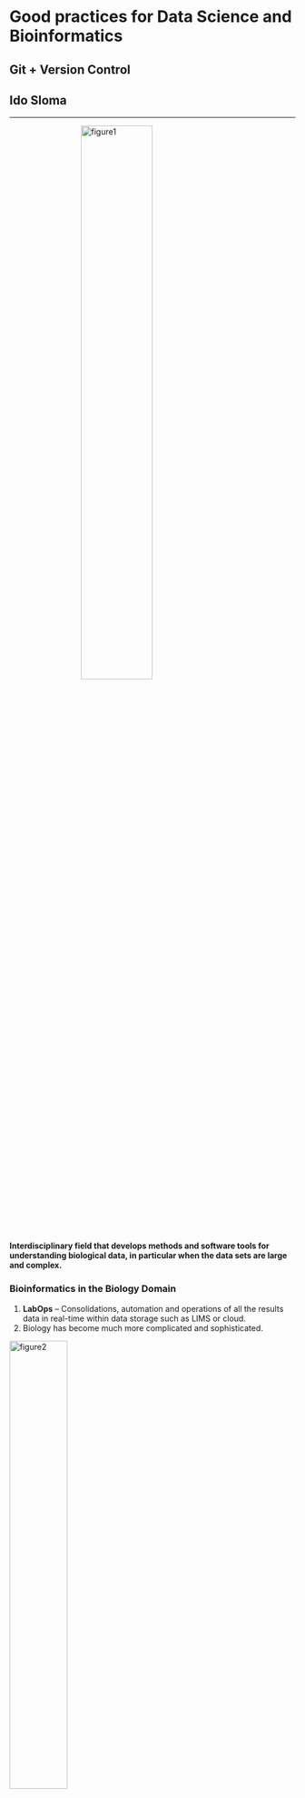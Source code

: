 # Good practices for Data Science and Bioinformatics
## Git + Version Control
## Ido Sloma

---------------------
<img src="https://th.bing.com/th/id/R.9bed9c8dbc91562b70a22f1b94e15055?rik=Pmf4Ucjt2GIH2Q&riu=http%3a%2f%2fmcmero.github.io%2fimages%2fbioinformatics_venn.png&ehk=p2S4eWu9RFAAIHfmCmJ5QDrW9B0tohSK%2bYh%2be7boDZ0%3d&risl=&pid=ImgRaw&r=0&sres=1&sresct=1" alt="figure1"
title="Bioinformatics"
height="50%" width="50%" style="display:block; margin-left:auto; margin-right:auto"/>

**Interdisciplinary field that develops methods and software tools for understanding biological data, in particular when the data sets are large and complex.**

### Bioinformatics in the Biology Domain
1. **LabOps** – Consolidations, automation and operations of all the results data in real-time within data storage such as LIMS or cloud.
2. Biology has become much more complicated and sophisticated.

<img src="https://th.bing.com/th/id/R.c27806bcdbc3d2d8685d62c0dd3bd856?rik=U4BcmTYZJ6SF8A&riu=http%3a%2f%2fmms.businesswire.com%2fmedia%2f20170109006363%2fen%2f563449%2f5%2fNovaSeq6000.jpg&ehk=KM5rc8QqCgZ0nXrNLYc1Y6BmxFKFFCGW1sa6UZMyj2c%3d&risl=&pid=ImgRaw&r=0" alt="figure2"
title="Illumina Introduces the NovaSeq Series"
height="45%" width="45%"
style="display:block;
margin-left:0px;
margin-right:auto"/>

<img src="https://www.fannin.eu/wp-content/uploads/2020/04/Celigo-2-1.jpg" alt="figure3"
title="Celligo Image Cytometer"
height="35%" width="35%"
style="display:block;
margin-left:400px;
margin-right:auto"/>

### The Forbidden Figure

<img src="https://th.bing.com/th/id/OIP.fPumGo5YiKkihMbV1JTl4QHaFj?pid=ImgDet&rs=1" alt="figure4"
title="Forbidden Figure"
height="50%" width="50%"
style="display:block;
margin-left:auto;
margin-right:auto"/>


### We should now look at that…

<img src="https://i0.wp.com/ncbiinsights.ncbi.nlm.nih.gov/wp-content/uploads/2020/06/Sra_growth.png?resize=1200%2C826&ssl=1" alt="figure5"
title="Forbidden Figure"
height="90%" width="90%"
style="display:block;
  margin-left:auto;
  margin-right:auto"/>

NIH’s Sequence Read Archive is the largest, most diverse collection of next generation sequencing data from human, non-human and microbial sources.

_"…SRA currently contains more than 36 petabytes (PB) of data and is projected to grow to 43 PB by 2023. Though the value of this resource grows with each new sample, the exponential growth experienced over the last decade (Right) threatens SRA sustainability. The storage footprint is growing more costly to maintain and the data more difficult to use at scale. The situation has reached a tipping point. SRA must be refactored to support **FAIR data principles** into the future.”_ ([From NCBI Insights]("https://ncbiinsights.ncbi.nlm.nih.gov/2020/06/30/sra-rfi/"))

### FAIR data principles
[FAIR Guiding Principles](https://pubmed.ncbi.nlm.nih.gov/26978244/ "Wilkinson, M. D. et al. The FAIR Guiding Principles for scientific data management and stewardship. Sci. Data 3:160018 doi: 10.1038/sdata.2016.18 (2016")

- The FAIR Guiding Principles
  - **To be Findable**
  - **To be Accessible**
  - **To be Interoperable**
  - **To be Reusable**

### Bioinformatics Methodology

The fact that FAIR principles are applied to the Bioinformatics domain is an example of how this practice dependent on the scaffold’s methodologies.

- Bioinformaticians runs experiments as a **Biologist**.
- Bioinformaticians handles data like **Data Scientists**.
- Bioinformaticians writes tools like **Software developers**.

## Bioinformatics Methodology (software Development)

### 1. Agile Framework

- **AGILE methodology** is a practice that promotes continuous iteration of development and testing throughout the software development lifecycle of the project. In the Agile model, both development and testing activities are concurrent, unlike the **Waterfall model**.

<img src="https://th.bing.com/th/id/R.2bb5f2576ab9767efcf8f8b01cc0eb24?rik=riUa33U0YSucqA&riu=http%3a%2f%2fprojectresources.cdt.ca.gov%2fwp-content%2fuploads%2fsites%2f50%2f2017%2f08%2ftraditional-waterfall-versus-agile.png&ehk=lM57quAL%2bIL3YPF5yre0TZLuxarCAPl3WW422rZBAOA%3d&risl=&pid=ImgRaw&r=0" alt="waterfallVSAgile"
title="image Title"
height="75%" width="75%" style="display:block; margin-left:auto; margin-right:auto"/>

- 75% of the companies in the world apply Agile.

- Biotech recently started to embrace Agile as the main development framework.

#### Agile Values

<img src="https://www.scrumalliance.org/ScrumRedesignDEVSite/media/ScrumAllianceMedia/AgileOrganizations/L_scrum_alliance_website_agile_orgs_infographic_manifesto_1.png" alt="waterfallVSAgile"
title="Agile Values"
height="100%" width="100%" style="display:block; margin-left:auto; margin-right:auto"/>

#### Agile Principles

<img src="https://www.scrumalliance.org/ScrumRedesignDEVSite/media/ScrumAllianceMedia/AgileOrganizations/L_scrum_alliance_website_agile_orgs_infographic_agile_principles_1.png" alt="waterfallVSAgile"
title="Agile Values"
height="100%" width="100%" style="display:block; margin-left:auto; margin-right:auto"/>


- Our highest priority is to satisfy the customer
through early and continuous delivery
of valuable software.

- Welcome changing requirements, even late in
development. Agile processes harness change for
the customer's competitive advantage.

- Deliver working software frequently, from a
couple of weeks to a couple of months, with a
preference to the shorter timescale.

- Business people and developers must work
together daily throughout the project.

- Build projects around motivated individuals.
Give them the environment and support they need,
and trust them to get the job done.

- The most efficient and effective method of
conveying information to and within a development
team is face-to-face conversation.

- Working software is the primary measure of progress.

- Agile processes promote sustainable development.
The sponsors, developers, and users should be able
to maintain a constant pace indefinitely.

- Continuous attention to technical excellence
and good design enhances agility.

- Simplicity--the art of maximizing the amount
of work not done--is essential.

- The best architectures, requirements, and designs
emerge from self-organizing teams.

- At regular intervals, the team reflects on how
to become more effective, then tunes and adjusts
its behavior accordingly.

### 2. Software and System Components

### 3. Code Style

Bioinformatics Code languages:
- **R**: Especially Bioconductor.
- **Python**: For Every Reason.
- **Bash**: A must!

- Abstract tools:
  - **Nextflow** like tools.
  - **AWS**
  - **SQL**
  - **Linux** (Must!)

##### Coding is a manifest of your thinking.

1. [**Code style should be constant.**](https://google.github.io/styleguide/)
   1. Python
   2. R
   3. Bash

2. **Code should be well documented.**
   1. [R packages.](https://r-pkgs.org/)
   2. [Python modules and class.](https://www.sphinx-doc.org)
   3. Wiki / ReadMe file.


3. **Evolution of code**
   1. You start by a free monolithic script.
   2. You break to functions.
   3. You document the functions.
   4. Create classes and convert functions to methods.
   5. You test methods and/or functions with **unit tests**.
   6. You provide all of the resources for the code to run.
   7. Container the code with Docker.
   8. Make the code public on Github.

## Intro to Git and GitHub

**Git** is software for tracking changes in any set of files, usually used for coordinating work among programmers collaboratively developing source code during software development. Its goals include speed, data integrity, and support for distributed, non-linear workflows (thousands of parallel branches running on different systems).

#### The Story of **Linus Torvalds**

<img src="https://upload.wikimedia.org/wikipedia/commons/thumb/e/e8/Lc3_2018_%28263682303%29_%28cropped%29.jpeg/220px-Lc3_2018_%28263682303%29_%28cropped%29.jpeg" alt="Linus"
title="Linus Torvalds"
height="50%" width="50%"
style="display:block;
margin-left:auto;
margin-right:auto"/>

##### _**"open source is the only right way to do software"**_

### Git Exercise
#### Local Repository

This is to configure git service.
```
git config --global user.name "Isloma"
git config --global user.email ido@systemsbiomed.org
```

To Start a local git repository.
```
git init
git add
git commit
git commit -m "commit msg"
```

```
git log
git log --stat
git log -p
git log -all
git log --oneline
git log --reflog --oneline
```
#### Local Repository - Branches
```
git branch
git branch -d <branch>
git checkout <branch>

git merge <branch>

```

#### Remote Repository

#### Nextflow example
